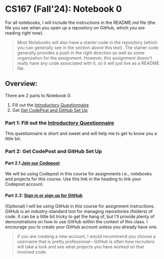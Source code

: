 # CS167 (Fall'24): Notebook 0
For all notebooks, I will include the instructions in the README.md file (the file you see when you open up a repository on GitHub, which you are reading right now). 

> Most Notebooks will also have a starter code in the repository (which you can generally see in the section above this text). The starter code generally provides a push in the right direction as well as some organization for the assignment. However, this assignment doesn't really have any code associated with it, so it will just live as a README file. 

## Overview:
There are 2 parts to Notebook 0: 
1. Fill out the [Introductory Questionnaire](https://forms.gle/f1gbhRTJtbXiA33z7)
2. Get [Get CodePost and GitHub Set Up](https://codepost.io/signup/join?code=Y1CXT0NXF8)
   

### Part 1: Fill out the [Introductory Questionnaire](https://tinyurl.com/3t2ustza)
This questionnaire is short and sweet and will help me to get to know you a little bit.
### Part 2: Get CodePost and GitHub Set Up
#### Part 2.1 [Join our Codepost](https://codepost.io/signup/join?code=1CA3HRUJH4)
We will be using Codepost in this course for assignments i.e., notebooks and projects for this course. Use this link in the heading to link your Codepost account. 
#### Part 2.2: [Sign in or sign up for GitHub](https://github.com/)
(Optional) I will be using GitHub in this course for assignment instructions. GitHub is an industry-standard tool for managing repositories (folders) of code. It can be a little bit tricky to get the hang of, but I'll provide plenty of demonstrations on how to use GitHub within the context of this class. I encourage you to create your GitHub account unless you already have one.

> If you are creating a new account, I would recommend you choose a username that is pretty professional--GitHub is often how recruiters will take a look and see what projects you have worked on that involved code. <!--I also usually recommend that your username be gender-neutral as there has been some interesting research on how code generated by gendered usernames is treated differently than code generated by gender-neutral usernames--but this is a good example of 'do as I say, not as I do' as mine is pretty strongly gendered.-->
